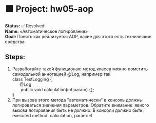 <!DOCTYPE html>
<html lang="en">
<head>
    <meta charset="UTF-8">
</head>
<body>
<div class="main-content">
<h1>
    ⬛ Project: hw05-aop
</h1>
    <div class="task">
        <b>Status:</b> ✅ Resolved
        <br><b>Name:</b> «‎Автоматическое логирование»
        <br><b>Goal:</b> Понять как реализуется AOP, какие для этого есть технические средства
        <h2>Steps:</h2>
        <ol>
            <li>
                Разработайте такой функционал: метод класса можно пометить самодельной аннотацией @Log, например так:
                <br>class TestLogging {
                <br>&nbsp&nbsp&nbsp&nbsp&nbsp&nbsp@Log
                <br>&nbsp&nbsp&nbsp&nbsp&nbsp&nbsp public void calculation(int param) {};
                <br>}
            </li>
            <li>
                При вызове этого метода "автоматически" в консоль должны логироваться значения параметров. Обратите 
                внимание: явного вызова логирования быть не должно. В консоли должно быть: executed method: calculation,
                param: 6
            </li>
        </ol>
    </div>
</div>
</body>
</html>